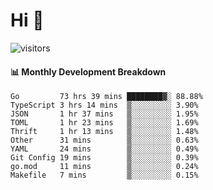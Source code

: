 # Hi 👋
 
![visitors](https://visitor-badge.glitch.me/badge?page_id=sorcererxw.sorcererx)

#### 📊 Monthly Development Breakdown

<!--START_SECTION:waka-->
```text
Go         73 hrs 39 mins ████████▓░ 88.88%
TypeScript 3 hrs 14 mins  ▒░░░░░░░░░ 3.90%
JSON       1 hr 37 mins   ▒░░░░░░░░░ 1.95%
TOML       1 hr 23 mins   ▒░░░░░░░░░ 1.69%
Thrift     1 hr 13 mins   ▒░░░░░░░░░ 1.48%
Other      31 mins        ▒░░░░░░░░░ 0.63%
YAML       24 mins        ▒░░░░░░░░░ 0.49%
Git Config 19 mins        ▒░░░░░░░░░ 0.39%
go.mod     11 mins        ▒░░░░░░░░░ 0.24%
Makefile   7 mins         ▒░░░░░░░░░ 0.15%
```
<!--END_SECTION:waka-->
